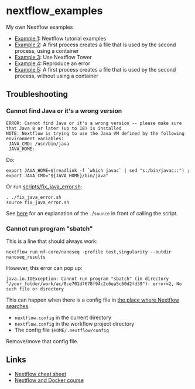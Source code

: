 # nextflow_examples

My own Nextflow examples

 * [Example 1](https://github.com/richelbilderbeek/nextflow_example_1): 
   Nextflow tutorial examples
 * [Example 2](https://github.com/richelbilderbeek/nextflow_example_2): 
   A first process creates a file that is used by the second process,
   using a container
 * [Example 3](https://github.com/richelbilderbeek/nextflow_example_3): 
   Use Nextflow Tower
 * [Example 4](https://github.com/richelbilderbeek/nextflow_example_4): 
   Reproduce an error
 * [Example 5](https://github.com/richelbilderbeek/nextflow_example_5): 
   A first process creates a file that is used by the second process,
   without using a container

## Troubleshooting

### Cannot find Java or it's a wrong version

```
ERROR: Cannot find Java or it's a wrong version -- please make sure that Java 8 or later (up to 18) is installed
NOTE: Nextflow is trying to use the Java VM defined by the following environment variables:
 JAVA_CMD: /usr/bin/java
 JAVA_HOME: 
```

Do:

```
export JAVA_HOME=$(readlink -f `which javac` | sed "s:/bin/javac::") ; export JAVA_CMD="${JAVA_HOME}/bin/java"
```

Or run [scripts/fix_java_error.sh](scripts/fix_java_error.sh):

```
. ./fix_java_error.sh
source fix_java_error.sh
```

See [here](https://stackoverflow.com/a/16619261) for an explanation of the `.`/`source` in front of calling the script.

### Cannot run program "sbatch"

This is a line that should always work:

```
nextflow run nf-core/nanoseq -profile test,singularity --outdir nanoseq_results 
```

However, this error can pop up:

```
java.io.IOException: Cannot run program "sbatch" (in directory "/your_folder/work/ac/8ce701d7678f94c2c6ea5c60d2fd39"): error=2, No such file or directory
```

This can happen when there is a config file in 
[the place where Nextflow searches](https://www.nextflow.io/docs/latest/config.html).
 * `nextflow.config` in the current directory
 * `nextflow.config` in the workflow project directory
 * The config file `$HOME/.nextflow/config`

Remove/move that config file. 

## Links

 * [Nextflow cheat sheet](https://github.com/danrlu/Nextflow_cheatsheet)
 * [Nextflow and Docker course](https://github.com/nextflow-io/crg-course-nov16)

